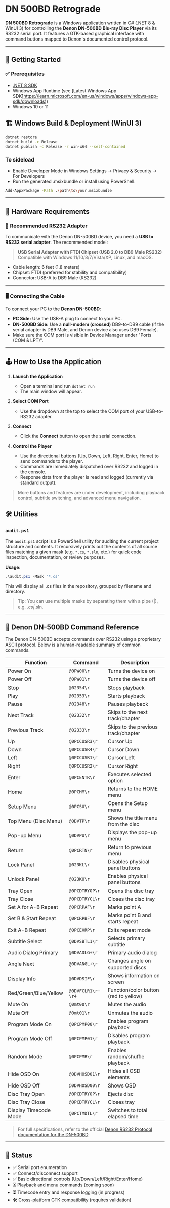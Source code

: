﻿# DN 500BD Retrograde

**DN 500BD Retrograde** is a Windows application written in C# (.NET 8 & WinUI 3) for controlling the **Denon DN-500BD Blu-ray Disc Player** via its RS232 serial port. It features a GTK-based graphical interface with command buttons mapped to Denon's documented control protocol.

---

## 🚀 Getting Started

### ✅ Prerequisites

- [.NET 8 SDK](https://dotnet.microsoft.com/en-us/download/dotnet/8.0)
- Windows App Runtime (see [Latest Windows App SDK]https://learn.microsoft.com/en-us/windows/apps/windows-app-sdk/downloads))
- Windows 10 or 11

## 🏗️ Windows Build & Deployment (WinUI 3)

```bash
dotnet restore
dotnet build -c Release
dotnet publish -c Release -r win-x64 --self-contained
```

### To sideload
- Enable Developer Mode in Windows Settings → Privacy & Security → For Developers
- Run the generated .msixbundle or install using PowerShell:

```bash
Add-AppxPackage -Path .\path\to\your.msixbundle
```
---

## 🧩 Hardware Requirements

### 🔌 Recommended RS232 Adapter

To communicate with the Denon DN-500BD device, you need a **USB to RS232 serial adapter**. The recommended model:

> **USB Serial Adapter with FTDI Chipset (USB 2.0 to DB9 Male RS232)**
> Compatible with Windows 11/10/8/7/Vista/XP, Linux, and macOS.

- Cable length: 6 feet (1.8 meters)
- Chipset: FTDI (preferred for stability and compatibility)
- Connector: USB-A to DB9 Male (RS232)

---

### 🖥️ Connecting the Cable

To connect your PC to the **Denon DN-500BD**:

- **PC Side:** Use the USB-A plug to connect to your PC.
- **DN-500BD Side:** Use a **null-modem (crossed)** DB9-to-DB9 cable (if the serial adapter is DB9 Male, and Denon device also uses DB9 Female).
- Make sure the COM port is visible in Device Manager under "Ports (COM & LPT)".

---

## 🕹️ How to Use the Application

1. **Launch the Application**
   - Open a terminal and run `dotnet run`
   - The main window will appear.

2. **Select COM Port**
   - Use the dropdown at the top to select the COM port of your USB-to-RS232 adapter.

3. **Connect**
   - Click the **Connect** button to open the serial connection.

4. **Control the Player**
   - Use the directional buttons (Up, Down, Left, Right, Enter, Home) to send commands to the player.
   - Commands are immediately dispatched over RS232 and logged in the console.
   - Response data from the player is read and logged (currently via standard output).

> More buttons and features are under development, including playback control, subtitle switching, and advanced menu navigation.

## 🛠️ Utilities

### `audit.ps1`

The `audit.ps1` script is a PowerShell utility for auditing the current project structure and contents. It recursively prints out the contents of all source files matching a given mask (e.g. `*.cs`, `*.sln`, etc.) for quick code inspection, documentation, or review purposes.

**Usage:**

```powershell
.\audit.ps1 -Mask "*.cs"
```

This will display all .cs files in the repository, grouped by filename and directory.

> Tip: You can use multiple masks by separating them with a pipe (|), e.g. *.cs|*.sln.

---

## 📖 Denon DN-500BD Command Reference

The Denon DN-500BD accepts commands over RS232 using a proprietary ASCII protocol. Below is a human-readable summary of common commands.

| Function                | Command         | Description                             |
|------------------------|-----------------|-----------------------------------------|
| Power On               | `@0PW00\r`      | Turns the device on                     |
| Power Off              | `@0PW01\r`      | Turns the device off                    |
| Stop                   | `@02354\r`      | Stops playback                          |
| Play                   | `@02353\r`      | Starts playback                         |
| Pause                  | `@02348\r`      | Pauses playback                         |
| Next Track             | `@02332\r`      | Skips to the next track/chapter         |
| Previous Track         | `@02333\r`      | Skips to the previous track/chapter     |
| Up                     | `@0PCCUSR3\r`   | Cursor Up                               |
| Down                   | `@0PCCUSR4\r`   | Cursor Down                             |
| Left                   | `@0PCCUSR1\r`   | Cursor Left                             |
| Right                  | `@0PCCUSR2\r`   | Cursor Right                            |
| Enter                  | `@0PCENTR\r`    | Executes selected option                |
| Home                   | `@0PCHM\r`      | Returns to the HOME menu                |
| Setup Menu             | `@0PCSU\r`      | Opens the Setup menu                    |
| Top Menu (Disc Menu)   | `@0DVTP\r`      | Shows the title menu from the disc      |
| Pop-up Menu            | `@0DVPU\r`      | Displays the pop-up menu                |
| Return                 | `@0PCRTN\r`     | Return to previous menu                 |
| Lock Panel             | `@023KL\r`      | Disables physical panel buttons         |
| Unlock Panel           | `@023KU\r`      | Enables physical panel buttons          |
| Tray Open              | `@0PCDTRYOP\r`  | Opens the disc tray                     |
| Tray Close             | `@0PCDTRYCL\r`  | Closes the disc tray                    |
| Set A for A-B Repeat   | `@0PCRPAF\r`    | Marks point A                           |
| Set B & Start Repeat   | `@0PCRPBF\r`    | Marks point B and starts repeat         |
| Exit A-B Repeat        | `@0PCEXRP\r`    | Exits repeat mode                       |
| Subtitle Select        | `@0DVSBTL1\r`   | Selects primary subtitle                |
| Audio Dialog Primary   | `@0DVADLG+\r`   | Primary audio dialog                    |
| Angle Next             | `@0DVANGL+\r`   | Changes angle on supported discs        |
| Display Info           | `@0DVDSIF\r`    | Shows information on screen             |
| Red/Green/Blue/Yellow  | `@0DVFCLR1\r`–`\r4` | Function/color button (red to yellow)   |
| Mute On                | `@0mt00\r`      | Mutes the audio                         |
| Mute Off               | `@0mt01\r`      | Unmutes the audio                       |
| Program Mode On        | `@0PCPMP00\r`   | Enables program playback                |
| Program Mode Off       | `@0PCPMP01\r`   | Disables program playback               |
| Random Mode            | `@0PCPMR\r`     | Enables random/shuffle playback         |
| Hide OSD On            | `@0DVHOSD01\r`  | Hides all OSD elements                  |
| Hide OSD Off           | `@0DVHOSD00\r`  | Shows OSD                               |
| Disc Tray Open         | `@0PCDTRYOP\r`  | Ejects disc                             |
| Disc Tray Close        | `@0PCDTRYCL\r`  | Closes tray                             |
| Display Timecode Mode  | `@0PCTMDTL\r`   | Switches to total elapsed time          |

> For full specifications, refer to the official [Denon RS232 Protocol documentation for the DN-500BD](https://raw.githubusercontent.com/jesse-greathouse/dn-retrograde/refs/heads/main/Denon%20DN-500BD_MKII_Protocol_Guide_1.0.pdf).

---

## 📌 Status

- ✅ Serial port enumeration
- ✅ Connect/disconnect support
- ✅ Basic directional controls (Up/Down/Left/Right/Enter/Home)
- ⏳ Playback and menu commands (coming soon)
- ⏳ Timecode entry and response logging (in progress)
- 🛠️ Cross-platform GTK compatibility (requires validation)
